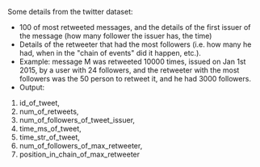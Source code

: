 Some details from the twitter dataset:
* 100 of most retweeted messages, and the details of the first issuer of the message (how many follower the issuer has, the time)
* Details of the retweeter that had the most followers (i.e. how many he had, when in the "chain of events" did it happen, etc.).
* Example:
message M was retweeted 10000 times, issued on Jan 1st 2015, by a user with 24 followers, and the retweeter with the most followers was the 50 person to retweet it, and he had 3000 followers.
* Output:
1. id_of_tweet,
2. num_of_retweets,
3. num_of_followers_of_tweet_issuer,
4. time_ms_of_tweet,
5. time_str_of_tweet,
6. num_of_followers_of_max_retweeter,
7. position_in_chain_of_max_retweeter
